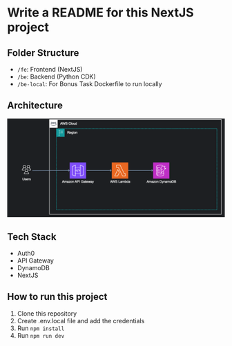 # Write a README for this NextJS project

## Folder Structure
- `/fe`: Frontend (NextJS)
- `/be`: Backend (Python CDK)
- `/be-local`: For Bonus Task Dockerfile to run locally

## Architecture
![Architecture](./architecture.png)

## Tech Stack
- Auth0
- API Gateway
- DynamoDB
- NextJS

## How to run this project
1. Clone this repository
2. Create .env.local file and add the credentials
3. Run `npm install`
4. Run `npm run dev`